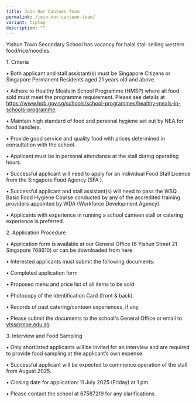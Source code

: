 ```yaml
---
title: Join Our Canteen Team
permalink: /join-our-canteen-team/
variant: tiptap
description: ""
---
```

<p>Yishun Town Secondary School has vacancy for halal stall selling western
food/rice/noodles.</p>
<p>1. Criteria</p>
<p>• Both applicant and stall assistant(s) must be Singapore Citizens or
Singapore Permanent Residents aged 21 years old and above.</p>
<p>• Adhere to Healthy Meals in School Programme (HMSP) where all food sold
must meet the programme requirement. Please see details at <a href="https://www.hpb.gov.sg/schools/school-programmes/healthy-meals-in-schools-programme" rel="noopener noreferrer nofollow" target="_blank">https://www.hpb.gov.sg/schools/school-programmes/healthy-meals-in-schools-programme</a>.</p>
<p>• Maintain high standard of food and personal hygiene set out by NEA for
food handlers.</p>
<p>• Provide good service and quality food with prices determined in consultation
with the school.</p>
<p>• Applicant must be in personal attendance at the stall during operating
hours.</p>
<p>• Successful applicant will need to apply for an individual Food Stall
Licence from the Singapore Food Agency (SFA ).</p>
<p>• Successful applicant and stall assistant(s) will need to pass the WSQ
Basic Food Hygiene Course conducted by any of the accredited training providers
appointed by WDA (Workforce Development Agency).</p>
<p>• Applicants with experience in running a school canteen stall or catering
experience is preferred.</p>
<p>2. Application Procedure</p>
<p>• Application form is available at our General Office (6 Yishun Street
21 Singapore 768610) or can be downloaded from here.</p>
<p>• Interested applicants must submit the following documents:</p>
<p>• Completed application form</p>
<p>• Proposed menu and price list of all items to be sold</p>
<p>• Photocopy of the Identification Card (front &amp; back).</p>
<p>• Records of past catering/canteen experiences, if any.</p>
<p>• Please submit the documents to the school's General Office or email
to <a href="mailto:ytss@moe.edu.sg" rel="noopener noreferrer nofollow" target="_blank">ytss@moe.edu.sg</a>.</p>
<p>3. Interview and Food Sampling</p>
<p>• Only shortlisted applicants will be invited for an interview and are
required to provide food sampling at the applicant’s own expense.</p>
<p>• Successful applicant will be expected to commence operation of the stall
from August 2025.</p>
<p>• Closing date for application: 11 July 2025 (Friday) at 1 pm.</p>
<p>• Please contact the school at 67587219 for any clarifications.</p>
<p></p>